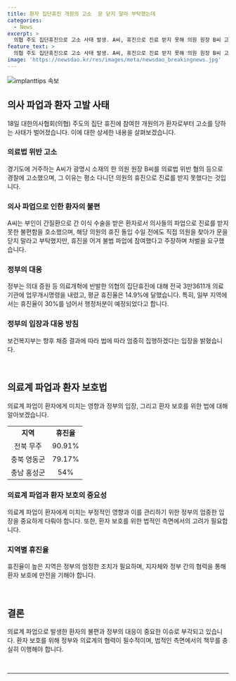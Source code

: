 ```yaml
---
title: 환자 집단휴진 개원의 고소  문 닫지 말라 부탁했는데
categories:
  - News
excerpt: >
  의협 주도 집단휴진으로 고소 사태 발생. A씨, 휴진으로 진료 받지 못해 의원 원장 B씨 고소. B씨에 대해 의료법 위반 혐의 등 경찰 고발. 정부 업무개시명령 어기고 불법 파업 참여 혐의. 전국 휴진율 14.9%지만 일부 지역은 30% 넘어 행정처분 예정. 보건복지부, 불법 휴진 최종 확정시 엄중 집행 예고. 의료계와 정부 간 갈등 심화 예상.
feature_text: >
  의협 주도 집단휴진으로 고소 사태 발생. A씨, 휴진으로 진료 받지 못해 의원 원장 B씨 고소. B씨에 대해 의료법 위반 혐의 등 경찰 고발. 정부 업무개시명령 어기고 불법 파업 참여 혐의. 전국 휴진율 14.9%지만 일부 지역은 30% 넘어 행정처분 예정. 보건복지부, 불법 휴진 최종 확정시 엄중 집행 예고. 의료계와 정부 간 갈등 심화 예상.
image: 'https://newsdao.kr/res/images/meta/newsdao_breakingnews.jpg'
---
```


<p><img src="https://newsdao.kr/res/images/meta/newsdao_breakingnews.jpg" alt="implanttips 속보" /></p>

<h2 data-ke-size="size26">의사 파업과 환자 고발 사태</h2>

<p data-ke-size="size16">18일 대한의사협회(의협) 주도의 집단 휴진에 참여한 개원의가 환자로부터 고소를 당하는 사태가 벌어졌습니다. 이에 대한 상세한 내용을 살펴보겠습니다.</p>

<h3><b>의료법 위반 고소</b></h3>

<p data-ke-size="size16">경기도에 거주하는 A씨가 광명시 소재의 한 의원 원장 B씨를 의료법 위반 혐의 등으로 경찰에 고소했으며, 그 이유는 평소 다니던 의원의 휴진으로 진료를 받지 못했다는 것입니다.</p>

<h3><b>의사 파업으로 인한 환자의 불편</b></h3>

<p data-ke-size="size16">A씨는 부인이 간질환으로 간 이식 수술을 받은 환자로서 의사들의 파업으로 진료를 받지 못한 불편함을 호소했으며, 해당 의원의 휴진 돌입 수일 전에도 직접 의원을 찾아가 문을 닫지 말라고 부탁했지만, 휴진을 어겨 불법 파업에 참여했다고 주장하며 처벌을 요구했습니다.</p>

<h3><b>정부의 대응</b></h3>

<p data-ke-size="size16">정부는 의대 증원 등 의료개혁에 반발한 의협의 집단휴진에 대해 전국 3만3611개 의료기관에 업무개시명령을 내렸고, 평균 휴진율은 14.9%에 달했습니다. 특히, 일부 지역에서는 휴진율이 30%를 넘어서 행정처분이 예정되었다고 합니다.</p>

<h3><b>정부의 입장과 대응 방침</b></h3>

<p data-ke-size="size16">보건복지부는 향후 채증 결과에 따라 법에 따라 엄중히 집행하겠다는 입장을 밝혔습니다.</p>

<p data-ke-size="size16">&nbsp;</p>

<h2 data-ke-size="size26">의료계 파업과 환자 보호법</h2>

<p data-ke-size="size16">의료계 파업이 환자에게 미치는 영향과 정부의 입장, 그리고 환자 보호를 위한 법에 대해 알아보겠습니다.</p>

<table>
  <tbody>
    <tr>
      <td style="text-align: center; height: 17px;"><b>지역</b></td>
      <td style="text-align: center; height: 17px;"><b>휴진율</b></td>
    </tr>
    <tr>
      <td style="text-align: center; height: 17px;">전북 무주</td>
      <td style="text-align: center; height: 17px;">90.91%</td>
    </tr>
    <tr>
      <td style="text-align: center; height: 17px;">충북 영동군</td>
      <td style="text-align: center; height: 17px;">79.17%</td>
    </tr>
    <tr>
      <td style="text-align: center; height: 17px;">충남 홍성군</td>
      <td style="text-align: center; height: 17px;">54%</td>
    </tr>
  </tbody>
</table>

<h3><b>의료계 파업과 환자 보호의 중요성</b></h3>

<p data-ke-size="size16">의료계 파업이 환자에게 미치는 부정적인 영향과 이를 관리하기 위한 정부의 엄중한 입장을 중요하게 다뤄야 합니다. 또한, 환자 보호를 위한 법적인 측면에서의 고려가 필요합니다.</p>

<h3><b>지역별 휴진율</b></h3>

<p data-ke-size="size16">휴진율이 높은 지역은 정부의 엄정한 조치가 필요하며, 지자체와 정부 간의 협력을 통해 환자 보호에 만전을 기해야 합니다.</p>

<p data-ke-size="size16">&nbsp;</p>

<h2 data-ke-size="size26">결론</h2>

<p data-ke-size="size16">의료계 파업으로 발생한 환자의 불편과 정부의 대응이 중요한 이슈로 부각되고 있습니다. 환자 보호를 위해 정부와 의료계의 협력이 필수적이며, 법적인 측면에서의 책무를 충실히 이행해야 합니다.</p>

<p data-ke-size="size16">&nbsp;</p>

<hr>

